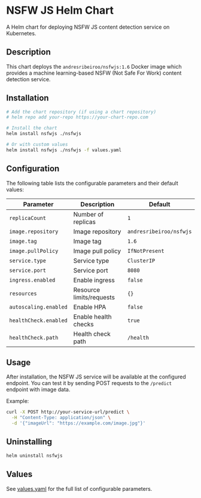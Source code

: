 # NSFW JS Helm Chart

A Helm chart for deploying NSFW JS content detection service on Kubernetes.

## Description

This chart deploys the `andresribeiroo/nsfwjs:1.6` Docker image which provides a machine learning-based NSFW (Not Safe For Work) content detection service.

## Installation

```bash
# Add the chart repository (if using a chart repository)
# helm repo add your-repo https://your-chart-repo.com

# Install the chart
helm install nsfwjs ./nsfwjs

# Or with custom values
helm install nsfwjs ./nsfwjs -f values.yaml
```

## Configuration

The following table lists the configurable parameters and their default values:

| Parameter | Description | Default |
|-----------|-------------|---------|
| `replicaCount` | Number of replicas | `1` |
| `image.repository` | Image repository | `andresribeiroo/nsfwjs` |
| `image.tag` | Image tag | `1.6` |
| `image.pullPolicy` | Image pull policy | `IfNotPresent` |
| `service.type` | Service type | `ClusterIP` |
| `service.port` | Service port | `8080` |
| `ingress.enabled` | Enable ingress | `false` |
| `resources` | Resource limits/requests | `{}` |
| `autoscaling.enabled` | Enable HPA | `false` |
| `healthCheck.enabled` | Enable health checks | `true` |
| `healthCheck.path` | Health check path | `/health` |

## Usage

After installation, the NSFW JS service will be available at the configured endpoint. You can test it by sending POST requests to the `/predict` endpoint with image data.

Example:
```bash
curl -X POST http://your-service-url/predict \
  -H "Content-Type: application/json" \
  -d '{"imageUrl": "https://example.com/image.jpg"}'
```

## Uninstalling

```bash
helm uninstall nsfwjs
```

## Values

See [values.yaml](values.yaml) for the full list of configurable parameters.
